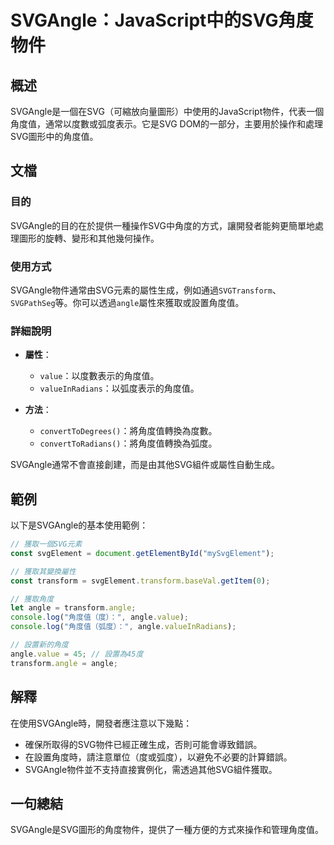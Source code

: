 <!--
Meta Description: # SVGAngle：JavaScript中的SVG角度物件 ## 概述 SVGAngle是一個在SVG（可縮放向量圖形）中使用的JavaScript物件，代表一個角度值，通常以度數或弧度表示。它是SVG DOM的一部分，主要用於操作和處理SVG圖形中的角度值。 ## 文檔 ### 目的 SVGAn...
Meta Keywords: angle, transform, value, valueinradians, const
-->

# SVGAngle：JavaScript中的SVG角度物件

## 概述
SVGAngle是一個在SVG（可縮放向量圖形）中使用的JavaScript物件，代表一個角度值，通常以度數或弧度表示。它是SVG DOM的一部分，主要用於操作和處理SVG圖形中的角度值。

## 文檔
### 目的
SVGAngle的目的在於提供一種操作SVG中角度的方式，讓開發者能夠更簡單地處理圖形的旋轉、變形和其他幾何操作。

### 使用方式
SVGAngle物件通常由SVG元素的屬性生成，例如通過`SVGTransform`、`SVGPathSeg`等。你可以透過`angle`屬性來獲取或設置角度值。

### 詳細說明
- **屬性**：
  - `value`：以度數表示的角度值。
  - `valueInRadians`：以弧度表示的角度值。

- **方法**：
  - `convertToDegrees()`：將角度值轉換為度數。
  - `convertToRadians()`：將角度值轉換為弧度。

SVGAngle通常不會直接創建，而是由其他SVG組件或屬性自動生成。

## 範例
以下是SVGAngle的基本使用範例：

```javascript
// 獲取一個SVG元素
const svgElement = document.getElementById("mySvgElement");

// 獲取其變換屬性
const transform = svgElement.transform.baseVal.getItem(0);

// 獲取角度
let angle = transform.angle;
console.log("角度值（度）：", angle.value);
console.log("角度值（弧度）：", angle.valueInRadians);

// 設置新的角度
angle.value = 45; // 設置為45度
transform.angle = angle;
```

## 解釋
在使用SVGAngle時，開發者應注意以下幾點：
- 確保所取得的SVG物件已經正確生成，否則可能會導致錯誤。
- 在設置角度時，請注意單位（度或弧度），以避免不必要的計算錯誤。
- SVGAngle物件並不支持直接實例化，需透過其他SVG組件獲取。

## 一句總結
SVGAngle是SVG圖形的角度物件，提供了一種方便的方式來操作和管理角度值。